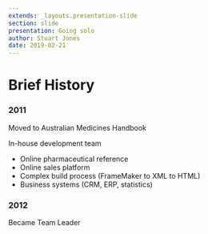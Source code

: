 ```yaml
---
extends: _layouts.presentation-slide
section: slide
presentation: Going solo
author: Stuart Jones
date: 2019-02-21
---
```


# Brief History

### 2011

Moved to Australian Medicines Handbook

In-house development team

* Online pharmaceutical reference
* Online sales platform
* Complex build process (FrameMaker to XML to HTML)
* Business systems (CRM, ERP, statistics)

### 2012

Became Team Leader